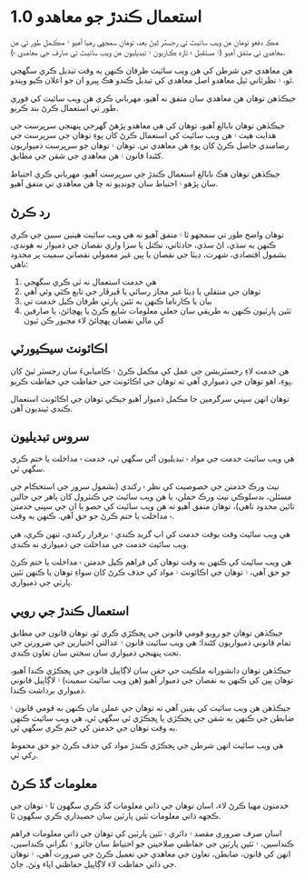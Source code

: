 # استعمال ڪندڙ جو معاهدو 1.0

هڪ دفعو توهان هن ويب سائيٽ تي رجسٽر ٿيڻ بعد، توهان سمجهي رهيا آهيو ۽ مڪمل طور تي هن معاهدي تي متفق آهيو (۽ مستقبل ۾ تازه ڪاريون ۽ تبديليون هن ويب سائيٽ تي صارف جي معاهدي ۾).

هن معاهدي جي شرطن کي هن ويب سائيٽ طرفان ڪنهن به وقت تبديل ڪري سگهجي ٿو، ۽ نظرثاني ٿيل معاهدو اصل معاهدي کي تبديل ڪندو هڪ ڀيرو ان جو اعلان ڪيو ويندو.

جيڪڏهن توهان هن معاهدي سان متفق نه آهيو، مهرباني ڪري هن ويب سائيٽ کي فوري طور تي استعمال ڪرڻ بند ڪريو.

جيڪڏھن توھان نابالغ آھيو، توھان کي ھي معاھدو پڙھڻ گھرجي پنھنجي سرپرست جي ھدايت ھيٺ ۽ ھن ويب سائيٽ کي استعمال ڪرڻ کان پوءِ توھان جي سرپرست جي رضامندي حاصل ڪرڻ کان پوءِ ھن معاهدي تي. توهان ۽ توهان جو سرپرست ذميواريون کڻندا قانون ۽ هن معاهدي جي شقن جي مطابق.

جيڪڏهن توهان هڪ نابالغ استعمال ڪندڙ جي سرپرست آهيو، مهرباني ڪري احتياط سان پڙهو ۽ احتياط سان چونڊيو ته ڇا هن معاهدي تي متفق آهيو.

## رد ڪرڻ

توهان واضح طور تي سمجھو ٿا ۽ متفق آهيو ته هي ويب سائيٽ هيٺين سببن جي ڪري ڪنهن به سڌي، اڻ سڌي، حادثاتي، نڪتل يا سزا واري نقصان جي ذميوار نه هوندي، بشمول اقتصادي، شهرت، ڊيٽا جي نقصان يا ٻين غير معمولي نقصانن سميت پر محدود ناهي:

1. هي خدمت استعمال نه ٿي ڪري سگھجي
1. توهان جي منتقلي يا ڊيٽا غير مجاز رسائي يا ڦيرڦار جي تابع ڪئي وئي آهي
1. بيان يا ڪارناما ڪنهن به ٽئين پارٽي طرفان ڪيل خدمت تي
1. ٽئين پارٽيون ڪنهن به طريقي سان جعلي معلومات شايع ڪرڻ يا پهچائڻ، يا صارفين کي مالي نقصان پهچائڻ لاء مجبور ڪن ٿيون

## اڪائونٽ سيڪيورٽي

هن خدمت لاءِ رجسٽريشن جي عمل کي مڪمل ڪرڻ ۽ ڪاميابيءَ سان رجسٽر ٿيڻ کان پوءِ، اهو توهان جي ذميواري آهي ته توهان جي اڪائونٽ جي حفاظت جي حفاظت ڪريو.

توهان انهن سڀني سرگرمين جا مڪمل ذميوار آهيو جيڪي توهان جي اڪائونٽ استعمال ڪندي ٿينديون آهن.

## سروس تبديليون

هي ويب سائيٽ خدمت جي مواد ۾ تبديليون آڻي سگھي ٿي، خدمت ۾ مداخلت يا ختم ڪري سگھي ٿي.

نيٽ ورڪ خدمتن جي خصوصيت کي نظر ۾ رکندي (بشمول سرور جي استحڪام جي مسئلن، بدسلوڪي نيٽ ورڪ حملن، يا هن ويب سائيٽ جي ڪنٽرول کان ٻاهر جي حالتن تائين محدود ناهي)، توهان متفق آهيو ته هن ويب سائيٽ کي حصو يا ان جي سڀني خدمتن ۾ مداخلت يا ختم ڪرڻ جو حق آهي. ڪنهن به وقت.

هي ويب سائيٽ وقت بوقت خدمت کي اپ گريڊ ڪندي ۽ برقرار رکندي، تنهن ڪري، هي ويب سائيٽ خدمت جي مداخلت جي ذميواري نه ڪندي.

هن ويب سائيٽ کي ڪنهن به وقت توهان کي فراهم ڪيل خدمتن ۾ مداخلت يا ختم ڪرڻ جو حق آهي، ۽ توهان جي اڪائونٽ ۽ مواد کي حذف ڪرڻ کان سواءِ توهان يا ڪنهن ٽئين پارٽي جي ذميواري.

## استعمال ڪندڙ جي رويي

جيڪڏهن توهان جو رويو قومي قانونن جي ڀڃڪڙي ڪري ٿو، توهان قانون جي مطابق تمام قانوني ذميواريون کڻندا؛ هي ويب سائيٽ قانون ۽ عدالتي اختيارين جي ضرورتن جي تحت پنهنجي ذميواري سان سختي سان تعاون ڪندي.

جيڪڏهن توهان دانشورانه ملڪيت جي حقن سان لاڳاپيل قانونن جي ڀڃڪڙي ڪندا آهيو، توهان ٻين کي ڪنهن به نقصان جي ذميوار آهيو (هن ويب سائيٽ سميت) ۽ لاڳاپيل قانوني ذميواري برداشت ڪندا.

جيڪڏهن هن ويب سائيٽ کي يقين آهي ته توهان جي عملن مان ڪنهن به قومي قانون ۽ ضابطن جي ڪنهن به شقن جي ڀڃڪڙي يا ڀڃڪڙي ٿي سگهي ٿي، هي ويب سائيٽ ڪنهن به وقت توهان جي خدمتن کي ختم ڪري سگهي ٿي.

هي ويب سائيٽ انهن شرطن جي ڀڃڪڙي ڪندڙ مواد کي حذف ڪرڻ جو حق محفوظ رکي ٿي.

## معلومات گڏ ڪرڻ

خدمتون مهيا ڪرڻ لاء، اسان توهان جي ذاتي معلومات گڏ ڪري سگهون ٿا ۽ توهان جي ڪجهه ذاتي معلومات ٽئين پارٽين سان حصيداري ڪري سگهون ٿا.

اسان صرف ضروري مقصد ۽ دائري ۾ ٽئين پارٽين کي توهان جي ذاتي معلومات فراهم ڪنداسين، ۽ ٽئين پارٽين جي حفاظتي صلاحيتن جو احتياط سان جائزو ۽ نگراني ڪنداسين، انهن کي قانون، ضابطن، تعاون جي معاهدي جي تعميل ڪرڻ جي ضرورت آهي، ۽ توهان جي ذاتي حفاظت لاء لاڳاپيل حفاظتي اپاء وٺڻ. ڄاڻ.